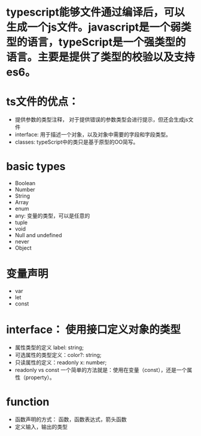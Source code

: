 # typescript能够文件通过编译后，可以生成一个js文件。javascript是一个弱类型的语言，typeScript是一个强类型的语言。主要是提供了类型的校验以及支持es6。
# ts文件的优点：
- 提供参数的类型注释， 对于提供错误的参数类型会进行提示，但还会生成js文件
- interface: 用于描述一个对象，以及对象中需要的字段和字段类型。
- classes: typeScript中的类只是基于原型的OO简写。
# basic types
- Boolean
- Number
- String
- Array
- enum
- any: 变量的类型，可以是任意的
- tuple
- void
- Null and undefined
- never
- Object
# 变量声明
- var
- let
- const
# interface： 使用接口定义对象的类型
- 属性类型的定义 label: string;
- 可选属性的类型定义：color?: string; 
- 只读属性的定义：readonly x: number;
- readonly vs const 一个简单的方法就是：使用在变量（const），还是一个属性（property）。
# function
- 函数声明的方式： 函数，函数表达式，箭头函数
- 定义输入，输出的类型

